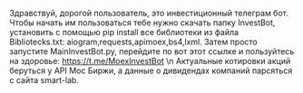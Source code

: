 Здравствуй, дорогой пользователь, это инвестиционный телеграм бот. Чтобы начать им пользоваться тебе нужно скачать папку InvestBot, установить с помощью pip install все библиотеки из файла Bibliotecks.txt: aiogram,requests,apimoex,bs4,lxml. Затем просто запустите MainInvestBot.py, перейдите по вот этот ссылке и пользуйтесь на здоровье: https://t.me/MoexInvestBot
\n Актуальные котировки акций беруться у API Мос Биржи, а данные о дивидендах компаний парсяться с сайта smart-lab.
